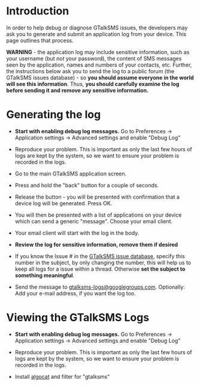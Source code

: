 # Introduction #

In order to help debug or diagnose GTalkSMS issues, the developers may ask you to generate
and submit an application log from your device.  This page outlines that process.

**WARNING** - the application log may include sensitive information, such as your username (but _not_ your password), the content of SMS messages seen by the application, names and numbers of your contacts, etc.  Further, the instructions below ask you to send the log to a public forum (the GTalkSMS issues database) - so **you should assume everyone in the world will see this information**.  Thus, **you should carefully examine the log before sending it and remove any sensitive information.**

# Generating the log #

  * **Start with enabling debug log messages.** Go to Preferences -> Application settings -> Advanced settings and enable "Debug Log"

  * Reproduce your problem.  This is important as only the last few hours of logs are kept by the system, so we want to ensure your problem is recorded in the logs.

  * Go to the main GTalkSMS application screen.

  * Press and hold the "back" button for a couple of seconds.

  * Release the button - you will be presented with confirmation that a device log will be generated.  Press OK.

  * You will then be presented with a list of applications on your device which can send a generic "message".  Choose your email client.

  * Your email client will start with the log in the body.

  * **Review the log for sensitive information, remove them if desired**

  * If you know the Issue # in the [GTalkSMS issue database](https://code.google.com/p/gtalksms/issues/list), specify this number in the subject, by only changing the number, this will help us to keep all logs for a issue within a thread. Otherwise **set the subject to something meaningful**.

  * Send the message to gtalksms-logs@googlegroups.com. Optionally: Add your e-mail address, if you want the log too.

# Viewing the GTalkSMS Logs #

  * **Start with enabling debug log messages.** Go to Preferences -> Application settings -> Advanced settings and enable "Debug Log"

  * Reproduce your problem.  This is important as only the last few hours of logs are kept by the system, so we want to ensure your problem is recorded in the logs.

  * Install [algocat](https://market.android.com/details?id=org.jtb.alogcat) and filter for "gtalksms"